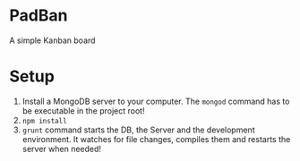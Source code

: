 PadBan
======

A simple Kanban board


Setup
=====
1. Install a MongoDB server to your computer. The `mongod` command has to be executable in the project root!
2. `npm install`
3. `grunt` command starts the DB, the Server and the development environment. It watches for file changes, compiles them and restarts the server when needed!  


